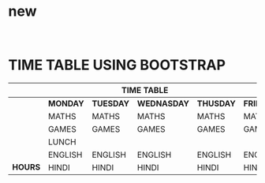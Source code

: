# new<html>
<head>
<link rel="stylesheet" href="https://stackpath.bootstrapcdn.com/bootstrap/4.5.0/css/bootstrap.min.css" integrity="sha384-9aIt2nRpC12Uk9gS9baDl411NQApFmC26EwAOH8WgZl5MYYxFfc+NcPb1dKGj7Sk" crossorigin="anonymous">
</head>
<body>
<div class="container"><br>
<h1 class="text-center Text-warning">TIME TABLE USING BOOTSTRAP</h1>
<table class="table Table-border table-hover table-responsive-sm" >
<thead>
   <tr class="bg-dark">
     <th class="text-center text-white" colspan="6">TIME TABLE</th>
   </tr>
</thead>
<tbody>
   <tr>
     <td rowspan="7" style="padding-top:130px" class="text-center"><STRONG>HOURS</STRONG></td>
   <td class="text center"><STRONG>MONDAY</STRONG></td>
   <td class="text center"><STRONG>TUESDAY</STRONG></td>
   <td class="text center"><STRONG>WEDNASDAY</STRONG></td>
   <td class="text center"><STRONG>THUSDAY</STRONG></td>
   <td class="text center"><STRONG>FRIDAY<STRONG></td>
</tr>
 <tr>
   <td class="text center">MATHS</td>
   <td class="text center">MATHS</td>
   <td class="text center">MATHS</td>
   <td class="text center">MATHS</td>
   <td class="text center">MATHS</td>
</tr>
<tr>
   <td class="text center">GAMES</td>
   <td class="text center">GAMES</td>
   <td class="text center">GAMES</td>
   <td class="text center">GAMES</td>
   <td class="text center">GAMES</td>
</tr>
<tr>
  <td colspan="5" class="text-center bg-light text-dark font-weigth-bold">LUNCH</td>
</tr>
<tr>
   <td class="text center">ENGLISH</td>
   <td class="text center">ENGLISH</td>
   <td class="text center">ENGLISH</td>
   <td class="text center">ENGLISH</td>
   <td class="text center">ENGLISH</td>
</tr>
<tr>
   <td class="text center">HINDI</td>
   <td class="text center">HINDI</td>
   <td class="text center">HINDI</td>
   <td class="text center">HINDI</td>
   <td class="text center">HINDI</td>
</tr>
</tbody>
</body>
</html>
